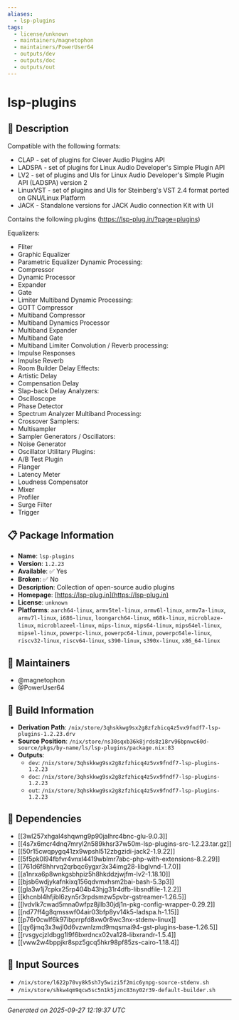 ```yaml
---
aliases:
  - lsp-plugins
tags:
  - license/unknown
  - maintainers/magnetophon
  - maintainers/PowerUser64
  - outputs/dev
  - outputs/doc
  - outputs/out
---
```


# lsp-plugins

## 📝 Description

Compatible with the following formats:

- CLAP - set of plugins for Clever Audio Plugins API
- LADSPA - set of plugins for Linux Audio Developer's Simple Plugin API
- LV2 - set of plugins and UIs for Linux Audio Developer's Simple Plugin API (LADSPA) version 2
- LinuxVST - set of plugins and UIs for Steinberg's VST 2.4 format ported on GNU/Linux Platform
- JACK - Standalone versions for JACK Audio connection Kit with UI

Contains the following plugins (https://lsp-plug.in/?page=plugins)

Equalizers:
- Fliter
- Graphic Equalizer
- Parametric Equalizer
Dynamic Processing:
- Compressor
- Dynamic Processor
- Expander
- Gate
- Limiter
Multiband Dynamic Processing:
- GOTT Compressor
- Multiband Compressor
- Multiband Dynamics Processor
- Multiband Expander
- Multiband Gate
- Multiband Limiter
Convolution / Reverb processing:
- Impulse Responses
- Impulse Reverb
- Room Builder
Delay Effects:
- Artistic Delay
- Compensation Delay
- Slap-back Delay
Analyzers:
- Oscilloscope
- Phase Detector
- Spectrum Analyzer
Multiband Processing:
- Crossover
Samplers:
- Multisampler
- Sampler
Generators / Oscillators:
- Noise Generator
- Oscillator
Utilitary Plugins:
- A/B Test Plugin
- Flanger
- Latency Meter
- Loudness Compensator
- Mixer
- Profiler
- Surge Filter
- Trigger


## 📋 Package Information

- **Name**: `lsp-plugins`
- **Version**: `1.2.23`
- **Available**: ✅ Yes
- **Broken**: ✅ No
- **Description**: Collection of open-source audio plugins
- **Homepage**: [https://lsp-plug.in](https://lsp-plug.in)
- **License**: `unknown`
- **Platforms**: `aarch64-linux`, `armv5tel-linux`, `armv6l-linux`, `armv7a-linux`, `armv7l-linux`, `i686-linux`, `loongarch64-linux`, `m68k-linux`, `microblaze-linux`, `microblazeel-linux`, `mips-linux`, `mips64-linux`, `mips64el-linux`, `mipsel-linux`, `powerpc-linux`, `powerpc64-linux`, `powerpc64le-linux`, `riscv32-linux`, `riscv64-linux`, `s390-linux`, `s390x-linux`, `x86_64-linux`
## 👥 Maintainers

- @magnetophon
- @PowerUser64


## 🔧 Build Information

- **Derivation Path**: `/nix/store/3qhskkwg9sx2g8zfzhicq4z5vx9fndf7-lsp-plugins-1.2.23.drv`
- **Source Position**: `/nix/store/ns30sqxb36k8jrds8z18rv96bpnwc60d-source/pkgs/by-name/ls/lsp-plugins/package.nix:83`
- **Outputs**:
  - `dev`:  `/nix/store/3qhskkwg9sx2g8zfzhicq4z5vx9fndf7-lsp-plugins-1.2.23`
  - `doc`:  `/nix/store/3qhskkwg9sx2g8zfzhicq4z5vx9fndf7-lsp-plugins-1.2.23`
  - `out`:  `/nix/store/3qhskkwg9sx2g8zfzhicq4z5vx9fndf7-lsp-plugins-1.2.23`

## 🔗 Dependencies

- [[3wl257xhgal4shqwng9p90jalhrc4bnc-glu-9.0.3]]
- [[4s7x6mcr4dnq7mryl2n589khsr37w50m-lsp-plugins-src-1.2.23.tar.gz]]
- [[50r15cwqpygq41zx9wpshl512zbgzidi-jack2-1.9.22]]
- [[5f5pk0l94fbfvr4vnxl4419wblmr7abc-php-with-extensions-8.2.29]]
- [[761d6f8hhrvq2qrbqc6ygxr3x34img28-libglvnd-1.7.0]]
- [[a1nrxa6p8wnkgsbhpiz5h8hkddzjwjfm-lv2-1.18.10]]
- [[bjsb6wdjykafnkixq156qdvmxhsm2bai-bash-5.3p3]]
- [[gla3w1j7cpkx25rp404b43hjg31r4dfb-libsndfile-1.2.2]]
- [[khcnbl4hfjibl6zyn5r3rpdsmzw5pvbr-gstreamer-1.26.5]]
- [[lvdvlk7cwad5mna0wfpz8jllb30jdj1n-pkg-config-wrapper-0.29.2]]
- [[nd77ff4g8qmsswf04air03bfp8yv14k5-ladspa.h-1.15]]
- [[p76r0cwlf6k97ibprrpfd8xw0r8wc3nx-stdenv-linux]]
- [[qy6jmq3x3wjl0d6vzwnlzmd9mqsmai94-gst-plugins-base-1.26.5]]
- [[rvsgycjzldbgg1l9f6bxrdncx02va128-libxrandr-1.5.4]]
- [[vww2w4bppjkr8spz5gcq5hkr98pf85zs-cairo-1.18.4]]

## 📁 Input Sources

- `/nix/store/l622p70vy8k5sh7y5wizi5f2mic6ynpg-source-stdenv.sh`
- `/nix/store/shkw4qm9qcw5sc5n1k5jznc83ny02r39-default-builder.sh`

---
*Generated on 2025-09-27 12:19:37 UTC*
